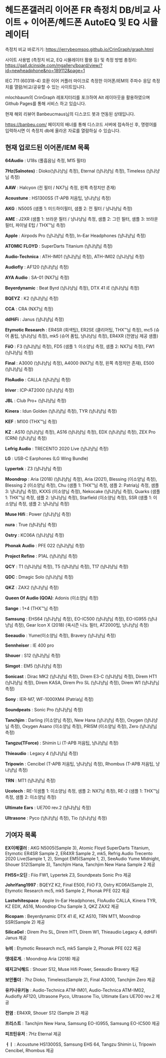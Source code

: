 # 헤드폰갤러리 이어폰 FR 측정치 DB/비교 사이트 + 이어폰/헤드폰 AutoEQ 및 EQ 시뮬레이터

측정치 비교 바로가기: https://jerrybeomsoo.github.io/CrinGraph/graph.html

사이트 사용법 (측정치 비교, EQ 시뮬레이터 활용 등) 및 측정 방법 총정리: https://gall.dcinside.com/mgallery/board/view/?id=newheadphone&no=189112&page=1

IEC 711 (60318-4) 호환 이어 커플러 마이크로 측정한 이어폰/IEM의 주파수 응답 측정치를 열람/비교/공유할 수 있는 사이트입니다.

mlochbaum의 CrinGraph 레포지터리를 포크하여 Alt 레이아웃을 활용하였으며 Github Pages를 통해 서비스 하고 있습니다.

현재 해외 리뷰어 Banbeucmaus님의 디스코드 봇과 연동된 상태입니다.

https://banbeu.com/ 페이지의 배너를 통해 디스코드 서버에 접속하신 후, 명령어를 입력하시면 이 측정치 db에 올라온 자료를 열람하실 수 있습니다.


## 현재 업로드된 이어폰/IEM 목록

**64Audio** : U18s (풀흡음님 측정, M15 필터)

**7Hz(Salnotes)** : Dioko(냥냐냥님 측정), Eternal (냥냐냥님 측정), Timeless (냥냐냥님 측정)

**AAW** : Halcyon (전 필터 / NX7님 측정, 왼쪽 측정치만 존재)

**Acoustune** : HS1300SS (T-APB 저음팁, 냥냐냥님 측정)

**AKG** : N5005 (샘플 1: 미드하이필터, 샘플 2: 전 필터 / 냥냐냥님 측정)

**AME** : J2XR (샘플 1: 브라운 필터 / 냥냐냥님 측정, 샘플 2: 그린 필터, 샘플 3: 브라운 필터, 파이널 E팁 / THX™님 측정)

**Apple** : Airpods Pro (냥냐냥님 측정), In-Ear Headphones (냥냐냥님 측정)

**ATOMIC FLOYD** : SuperDarts Titanium (냥냐냥님 측정)

**Audio-Technica** : ATH-IM01 (냥냐냥님 측정), ATH-IM02 (냥냐냥님 측정)

**Audiofly** : AF120 (냥냐냥님 측정)

**AYA Audio** : SA-01 (NX7님 측정)

**Beyerdynamic** : Beat Byrd (냥냐냥님 측정), DTX 41 iE (냥냐냥님 측정)

**BQEYZ** : K2 (냥냐냥님 측정)

**CCA** : CRA (NX7님 측정)

**ddHiFi** : Janus (냥냐냥님 측정)

**Etymotic Research** : ER4SR (회색팁), ER2SE (클리어팁, THX™님 측정), mc5 (슈어 폼팁, 냥냐냥님 측정), mk5 (슈어 폼팁, 냥냐냥님 측정), ER4XR (전염님 제공 샘플)

**FiiO** : F3 (냥냐냥님 측정), FD5 (샘플 1: 이소양님 측정, 샘플 2: NX7님 측정), FW1 (냥냐냥님 측정)

**Final** : A3000 (냥냐냥님 측정), A4000 (NX7님 측정, 왼쪽 측정치만 존재), E500 (냥냐냥님 측정)

**FloAudio** : CALLA (냥냐냥님 측정)

**Iriver** : ICP-AT2000 (냥냐냥님 측정)

**JBL** : Club Pro+ (냥냐냥님 측정)

**Kinera** : Idun Golden (냥냐냥님 측정), TYR (냥냐냥님 측정)

**KEF** : M100 (THX™님 측정)

**KZ** : AS10 (냥냐냥님 측정), AS16 (냥냐냥님 측정), EDX (냥냐냥님 측정), ZEX Pro (CRN) (냥냐냥님 측정)

**Lefrig Audio** : TRECENTO 2020 Live (냥냐냥님 측정)

**LG** : USB-C Earphones (LG Wing Bundle)

**Lypertek** : Z3 (냥냐냥님 측정)

**Moondrop** : Aria (2018) (냥냐냥님 측정), Aria (2021), Blessing (이소양님 측정), Blessing 2 (이소양님 측정), Chu (샘플 1: THX™님 측정, 샘플 2: Patria님 측정, 샘플 3: 냥냐냥님 측정), KXXS (이소양님 측정), Nekocake (냥냐냥님 측정), Quarks (샘플 1: THX™님 측정, 샘플 2: 냥냐냥님 측정), Starfield (이소양님 측정), SSR (샘플 1: 이소양님 측정, 샘플 2: 냥냐냥님 측정)

**Muse Hifi** : Power (냥냐냥님 측정)

**nura** : True (냥냐냥님 측정)

**Ostry** : KC06A (냥냐냥님 측정)

**Phonak Audio** : PFE 022 (냥냐냥님 측정)

**Project Refine** : P1AL (냥냐냥님 측정)

**QCY** : T1 (냥냐냥님 측정), T5 (냥냐냥님 측정), T17 (냥냐냥님 측정)

**QDC** : Dmagic Solo (냥냐냥님 측정)

**QKZ** : ZAX2 (냥냐냥님 측정)

**Queen Of Audio (QOA)**: Adonis (이소양님 측정)

**Sange** : 1+4 (THX™님 측정)

**Samsung** : EHS64 (냥냐냥님 측정), EO-IC500 (냥냐냥님 측정), EO-IG955 (냥냐냥님 측정), Gear Icon X (2018) (옥시즌 나노 필터, AT2000팁, 냥냐냥님 측정)

**Seeaudio** : Yume(이소양님 측정), Bravery (냥냐냥님 측정)

**Sennheiser** : IE 400 pro

**Shouer** : S12 (냥냐냥님 측정)

**Simgot** : EM5 (냥냐냥님 측정)

**Sonicast** : Dirac MK2 (냥냐냥님 측정), Direm E3-C (냥냐냥님 측정), Direm HT1 (냥냐냥님 측정), Direm KASA, Direm Pro SL (냥냐냥님 측정), Direm W1 (냥냐냥님 측정)

**Sony** : IER-M7, WF-1000XM4 (Patria님 측정)

**Soundpeats** : Sonic Pro (냥냐냥님 측정)

**Tanchjim** : Darling (이소양님 측정), New Hana (냥냐냥님 측정), Oxygen (냥냐냥님 측정), Oxygen Asano (이소양님 측정), PRISM (이소양님 측정), Zero (냥냐냥님 측정)

**Tangzu(TForce)** : Shimin Li (T-APB 저음팁, 냥냐냥님 측정)

**Thieaudio** : Legacy 4 (냥냐냥님 측정)

**Tripowin** : Cencibel (T-APB 저음팁, 냥냐냥님 측정), Rhombus (T-APB 저음팁, 냥냐냥님 측정)

**TRN** : MT1 (냥냐냥님 측정)

**Ucotech** : RE-1(샘플 1: 이소양님 측정, 샘플 2: NX7님 측정), RE-2 (샘플 1: THX™님 측정, 샘플 2: 이소양님 측정)

**Ultimate Ears** : UE700 rev.2 (냥냐냥님 측정)

**Ultrasone** : Pyco (냥냐냥님 측정), Tio (냥냐냥님 측정)


## 기여자 목록

**EX이헤갤러** : AKG N5005(Sample 3), Atomic Floyd SuperDarts Titanium, Etymotic ER4SR Sample 2, ER4XR Sample 2, mk5, Refrig Audio Trecento 2020 Live(Sample 1, 2), Simgot EM5(Sample 1, 2), SeeAudio Yume Midnight, Shouer S12(Sample 3), Tanchjim Hana, Tanchjim New Hana Sample 2 제공

**FH5S=오딘** : Fiio FW1, Lypertek Z3, Soundpeats Sonic Pro 제공

**JohnYang1997** : BQEYZ K2, Final E500, FiiO F3, Ostry KC06A(Sample 2), Etymotic Research mc5, mk5 Sample 2, Phonak PFE 022 제공

**Lastwhitespace** : Apple In-Ear Headphones, FloAudio CALLA, Kinera TYR, KZ EDX, AS16, Moondrop Chu Sample 3, QKZ ZAX2 제공

**Ricopam** : Beyerdynamic DTX 41 iE, KZ AS10, TRN MT1, Moondrop SSR(Sample 2) 제공

**SilicaGel** : Direm Pro SL, Direm HT1, Direm W1, Thieaudio Legacy 4, ddHiFi Janus 제공

**뉴비** : Etymotic Research mc5, mk5 Sample 2, Phonak PFE 022 제공

**뎃데로게.** : Moondrop Aria (2018) 제공

**돼지고닉해드** : Shouer S12, Muse Hifi Power, Seeaudio Bravery 제공

**보안폴더** : 7hz Dioko, Timeless(Sample 2), Final A3000, Tanchjim Zero 제공

**유키나유키농** : Audio-Technica ATM-IM01, Audio-Technica ATM-IM02, Audiofly AF120, Ultrasone Pyco, Ultrasone Tio, Ultimate Ears UE700 rev.2 제공

**전염** : ER4XR, Shouer S12 (Sample 2) 제공

**프리스트** : Tanchjim New Hana, Samsung EO-IG955, Samsung EO-IC500 제공

**피프틴유저** : 7Hz Eternal 제공

**ㅓㅣ** : Acoustune HS1300SS, Samsung EHS 64, Tangzu Shimin Li, Tripowin Cencibel, Rhombus 제공
